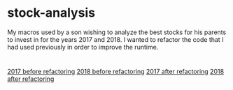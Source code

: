 # stock-analysis
My macros used by a son wishing to analyze the best stocks for his parents to invest in for the years 2017 and 2018. I wanted to refactor the code that I had used previously in order to improve the runtime.

#
[2017 before refactoring]()
[2018 before refactoring]()
[2017 after refactoring]()
[2018 after refactoring]()